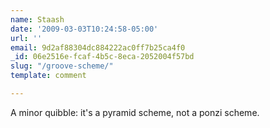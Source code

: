 ```yaml
---
name: Staash
date: '2009-03-03T10:24:58-05:00'
url: ''
email: 9d2af88304dc884222ac0ff7b25ca4f0
_id: 06e2516e-fcaf-4b5c-8eca-2052004f57bd
slug: "/groove-scheme/"
template: comment

---
```


A minor quibble: it's a pyramid scheme, not a ponzi scheme.
